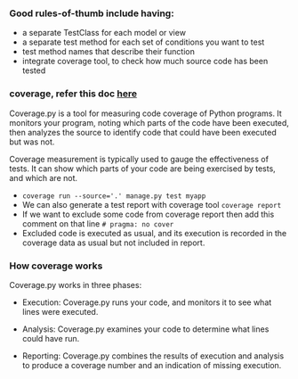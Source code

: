 ### Good rules-of-thumb include having:
- a separate TestClass for each model or view
- a separate test method for each set of conditions you want to test
- test method names that describe their function
- integrate coverage tool, to check how much source code has been tested

### coverage, refer this doc [here](https://coverage.readthedocs.io/en/)
Coverage.py is a tool for measuring code coverage of Python programs. It monitors your program, noting which parts of the code have been executed, then analyzes the source to identify code that could have been executed but was not.

Coverage measurement is typically used to gauge the effectiveness of tests. It can show which parts of your code are being exercised by tests, and which are not.

- `coverage run --source='.' manage.py test myapp`
- We can also generate a test report with coverage tool `coverage report`
- If we want to exclude some code from coverage report then add this comment on that line `# pragma: no cover`
-  Excluded code is executed as usual, and its execution is recorded in the coverage data as usual but not included in report.

### How coverage works
Coverage.py works in three phases:

- Execution: Coverage.py runs your code, and monitors it to see what lines were executed.

- Analysis: Coverage.py examines your code to determine what lines could have run.

- Reporting: Coverage.py combines the results of execution and analysis to produce a coverage number and an indication of missing execution.
